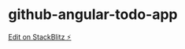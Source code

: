 # github-angular-todo-app

[Edit on StackBlitz ⚡️](https://stackblitz.com/edit/github-angular-todo-app)